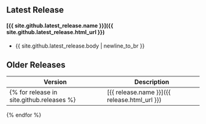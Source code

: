 ## Latest Release

#### [{{ site.github.latest_release.name }}]({{ site.github.latest_release.html_url }})
* {{ site.github.latest_release.body | newline_to_br }}

## Older Releases

| Version | Description |
| --- | --- |
{% for release in site.github.releases %}| [{{ release.name }}]({{ release.html_url }}) | {{ release.body | newline_to_br }} |
{% endfor %}
